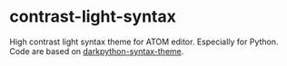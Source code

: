 # contrast-light-syntax

High contrast light syntax theme for ATOM editor. Especially for Python.
Code are based on [darkpython-syntax-theme](https://github.com/tryexceptpass/darkpython-syntax).

